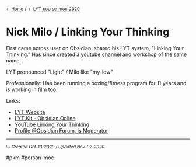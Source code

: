 <small>← [Home](slipbox/_START)</small> / <small>← [LYT-course-moc-2020](../zk-lyt-system/mocs/LYT-course-moc-2020.md)</small>
# Nick Milo / Linking Your Thinking

First came across user on Obsidian, shared his LYT system, "Linking Your Thinking." Has since created a [youtube channel](https://www.youtube.com/watch?v=p8S06HUpF9M) and workshop of the same name.

LYT pronounced "Light" / Milo like "my-low"

Professionally: Has been running a boxing/fitness program for 11 years and is working in film too.

Links:
- [LYT Website](https://www.linkingyourthinking.com/)
- [LYT Kit - Obsidian Online](https://publish.obsidian.md/lyt-kit/_START+HERE)
- [YouTube Linking Your Thinking](https://www.youtube.com/channel/UC85D7ERwhke7wVqskV_DZUA/featured)
- [Profile @Obsidian Forum, is Moderator](https://forum.obsidian.md/u/nickmilo/summary)

------------------------
<small>↳ <i>Created Oct-13-2020 / Updated Nov-02-2020 </i></small>

#pkm #person-moc  